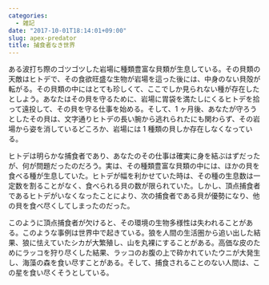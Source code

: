 ```yaml
---
categories:
  - 雑記
date: "2017-10-01T18:14:01+09:00"
slug: apex-predator
title: 捕食者なき世界
---
```


ある波打ち際のゴツゴツした岩場に種類豊富な貝類が生息している。その貝類の天敵はヒトデで、その食欲旺盛な生物が岩場を這った後には、中身のない貝殻が転がる。その貝類の中にはとても珍しくて、ここでしか見られない種が存在したとしよう。あなたはその貝を守るために、岩場に胃袋を満たしにくるヒトデを拾って遠投して、その貝を守る仕事を始める。そして、1 ヶ月後、あなたが守ろうとしたその貝は、文字通りヒトデの長い腕から逃れられたにも関わらず、その岩場から姿を消しているどころか、岩場には 1 種類の貝しか存在しなくなっている。

ヒトデは明らかな捕食者であり、あなたのその仕事は確実に身を結ぶはずだったが、何が問題だったのだろう。実は、その種類豊富な貝類の中には、ほかの貝を食べる種が生息していた。ヒトデが幅を利かせていた時は、その種の生息数は一定数を割ることがなく、食べられる貝の数が限られていた。しかし、頂点捕食者であるヒトデがいなくなったことにより、次の捕食者である貝が優勢になり、他の貝を食べ尽くしてしまったのだった。

このように頂点捕食者が欠けると、その環境の生物多様性は失われることがある。このような事例は世界中で起きている。狼を人間の生活圏から追い出した結果、狼に怯えていたシカが大繁殖し、山を丸裸にすることがある。高価な皮のためにラッコを狩り尽くした結果、ラッコのお腹の上で砕かれていたウニが大発生し、海藻の森を食い尽すことがある。そして、捕食されることのない人間は、この星を食い尽くそうとしている。

<amazon id="4167901129" title="捕食者なき世界 (文春文庫)" src="https://images-fe.ssl-images-amazon.com/images/I/51BMAbeF4mL._SL160_.jpg">
